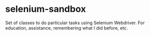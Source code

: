 # selenium-sandbox
Set of classes to do particular tasks using Selenium Webdriver. For education, assistance, remembering what I did before, etc.
